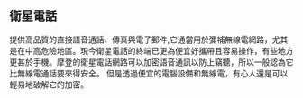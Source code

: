 [Title]: # (衛星電話)
[Order]: # (10)

## 衛星電話

提供高品質的直接語音通話、傳真與電子郵件,它通當用於彌補無線電網路，尤其是在中高危險地區。現今衛星電話的終端已更為便宜好攜帶且容易操作，有些地方更甚於手機。摩登的衛星電話網路可以加密語音通訊以防上竊聽，所以一般認為它比無線電通話要來得安全。 但是透過便宜的電腦設備和無線電，有心人還是可以輕易地破解它的加密。
